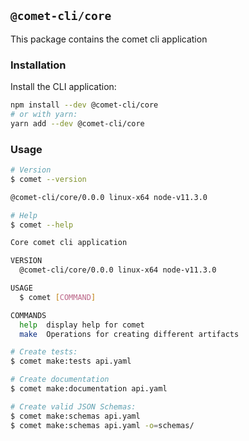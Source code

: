 ## `@comet-cli/core`

This package contains the comet cli application

### Installation
Install the CLI application:
```bash
npm install --dev @comet-cli/core
# or with yarn:
yarn add --dev @comet-cli/core
```

### Usage

```bash
# Version
$ comet --version

@comet-cli/core/0.0.0 linux-x64 node-v11.3.0

# Help
$ comet --help

Core comet cli application

VERSION
  @comet-cli/core/0.0.0 linux-x64 node-v11.3.0

USAGE
  $ comet [COMMAND]

COMMANDS
  help  display help for comet
  make  Operations for creating different artifacts

# Create tests:
$ comet make:tests api.yaml

# Create documentation
$ comet make:documentation api.yaml

# Create valid JSON Schemas:
$ comet make:schemas api.yaml
$ comet make:schemas api.yaml -o=schemas/
```
